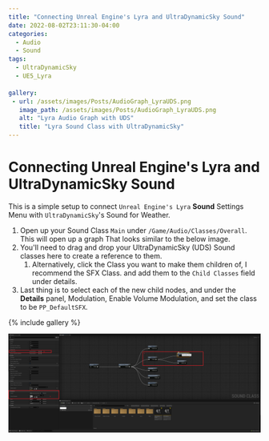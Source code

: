 ```yaml
---
title: "Connecting Unreal Engine's Lyra and UltraDynamicSky Sound"
date: 2022-08-02T23:11:30-04:00
categories:
  - Audio
  - Sound
tags:
  - UltraDynamicSky
  - UE5_Lyra

gallery:
 - url: /assets/images/Posts/AudioGraph_LyraUDS.png
   image_path: /assets/images/Posts/AudioGraph_LyraUDS.png
   alt: "Lyra Audio Graph with UDS"
   title: "Lyra Sound Class with UltraDynamicSky"
---
```


# Connecting Unreal Engine's Lyra and UltraDynamicSky Sound


This is a simple setup to connect `Unreal Engine's Lyra` **Sound** Settings Menu with `UltraDynamicSky`'s Sound for Weather.

1. Open up your Sound Class `Main` under `/Game/Audio/Classes/Overall`. This will open up a graph That looks similar to the below image.
1. You'll need to drag and drop your UltraDynamicSky (UDS) Sound classes here to create a reference to them.
    1. Alternatively, click the Class you want to make them children of, I recommend the SFX Class. and add them to the `Child Classes` field under details.
1. Last thing is to select each of the new child nodes, and under the **Details** panel, Modulation, Enable Volume Modulation, and set the class to be `PP_DefaultSFX`. 

{% include gallery %}


![LyraAudioGraph_UDS](/assets/images/Posts/AudioGraph_LyraUDS.png)